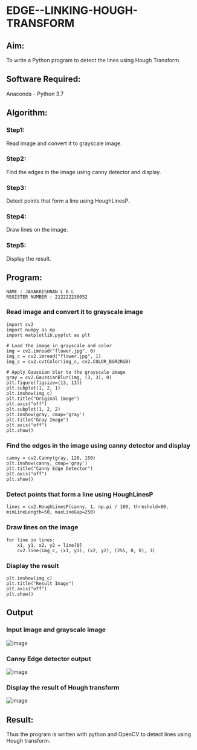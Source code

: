 # EDGE--LINKING-HOUGH-TRANSFORM
## Aim:
To write a Python program to detect the lines using Hough Transform.

## Software Required:
Anaconda - Python 3.7

## Algorithm:
### Step1:
Read image and convert it to grayscale image.

### Step2:
Find the edges in the image using canny detector and display.

### Step3:
Detect points that form a line using HoughLinesP.

### Step4:
Draw lines on the image.

### Step5:
Display the result.


## Program:
```
NAME : JAYAKRISHNAN L B L
REGISTER NUMBER : 212222230052
```


### Read image and convert it to grayscale image
```
import cv2
import numpy as np
import matplotlib.pyplot as plt

# Load the image in grayscale and color
img = cv2.imread("flower.jpg", 0)
img_c = cv2.imread("flower.jpg", 1)
img_c = cv2.cvtColor(img_c, cv2.COLOR_BGR2RGB)

# Apply Gaussian blur to the grayscale image
gray = cv2.GaussianBlur(img, (3, 3), 0)
plt.figure(figsize=(13, 13))
plt.subplot(1, 2, 1)
plt.imshow(img_c)
plt.title("Original Image")
plt.axis("off")
plt.subplot(1, 2, 2)
plt.imshow(gray, cmap='gray')
plt.title("Gray Image")
plt.axis("off")
plt.show()
```


### Find the edges in the image using canny detector and display
```
canny = cv2.Canny(gray, 120, 150)
plt.imshow(canny, cmap='gray')
plt.title("Canny Edge Detector")
plt.axis("off")
plt.show()

```


### Detect points that form a line using HoughLinesP
```
lines = cv2.HoughLinesP(canny, 1, np.pi / 180, threshold=80, minLineLength=50, maxLineGap=250)
```



### Draw lines on the image

```
for line in lines:
    x1, y1, x2, y2 = line[0]
    cv2.line(img_c, (x1, y1), (x2, y2), (255, 0, 0), 3)
```

### Display the result

```
plt.imshow(img_c)
plt.title("Result Image")
plt.axis("off")
plt.show()

```
## Output

### Input image and grayscale image
![image](https://github.com/Jayakrishnan22003251/EDGE--LINKING-HOUGH-TRANSFORM/assets/120232371/2e0c5d7d-9a1b-42ed-98d8-abb85cce9694)


### Canny Edge detector output

![image](https://github.com/Jayakrishnan22003251/EDGE--LINKING-HOUGH-TRANSFORM/assets/120232371/0998aecc-b39f-4948-8db6-1d426d9eb73b)


### Display the result of Hough transform
![image](https://github.com/Jayakrishnan22003251/EDGE--LINKING-HOUGH-TRANSFORM/assets/120232371/cfd015fc-f814-40b2-b32b-6d2dafe88cdf)




## Result:
Thus the program is written with python and OpenCV to detect lines using Hough transform. 
